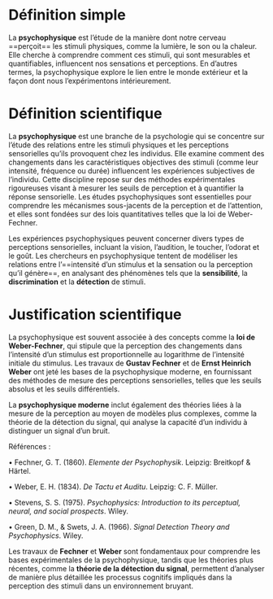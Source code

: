 

# Définition simple

La **psychophysique** est l’étude de la manière dont notre cerveau ==perçoit== les stimuli physiques, comme la lumière, le son ou la chaleur. Elle cherche à comprendre comment ces stimuli, qui sont mesurables et quantifiables, influencent nos sensations et perceptions. En d’autres termes, la psychophysique explore le lien entre le monde extérieur et la façon dont nous l’expérimentons intérieurement.

# Définition scientifique

La **psychophysique** est une branche de la psychologie qui se concentre sur l’étude des relations entre les stimuli physiques et les perceptions sensorielles qu’ils provoquent chez les individus. Elle examine comment des changements dans les caractéristiques objectives des stimuli (comme leur intensité, fréquence ou durée) influencent les expériences subjectives de l’individu. Cette discipline repose sur des méthodes expérimentales rigoureuses visant à mesurer les seuils de perception et à quantifier la réponse sensorielle. Les études psychophysiques sont essentielles pour comprendre les mécanismes sous-jacents de la perception et de l’attention, et elles sont fondées sur des lois quantitatives telles que la loi de Weber-Fechner.

Les expériences psychophysiques peuvent concerner divers types de perceptions sensorielles, incluant la vision, l’audition, le toucher, l’odorat et le goût. Les chercheurs en psychophysique tentent de modéliser les relations entre l’==intensité d’un stimulus et la sensation ou la perception qu’il génère==, en analysant des phénomènes tels que la **sensibilité**, la **discrimination** et la **détection** de stimuli.


# Justification scientifique

La psychophysique est souvent associée à des concepts comme la **loi de Weber-Fechner**, qui stipule que la perception des changements dans l’intensité d’un stimulus est proportionnelle au logarithme de l’intensité initiale du stimulus. Les travaux de **Gustav Fechner** et de **Ernst Heinrich Weber** ont jeté les bases de la psychophysique moderne, en fournissant des méthodes de mesure des perceptions sensorielles, telles que les seuils absolus et les seuils différentiels.

La **psychophysique moderne** inclut également des théories liées à la mesure de la perception au moyen de modèles plus complexes, comme la théorie de la détection du signal, qui analyse la capacité d’un individu à distinguer un signal d’un bruit.

Références :

• Fechner, G. T. (1860). _Elemente der Psychophysik_. Leipzig: Breitkopf & Härtel.

• Weber, E. H. (1834). _De Tactu et Auditu_. Leipzig: C. F. Müller.

• Stevens, S. S. (1975). _Psychophysics: Introduction to its perceptual, neural, and social prospects_. Wiley.

• Green, D. M., & Swets, J. A. (1966). _Signal Detection Theory and Psychophysics_. Wiley.

  

Les travaux de **Fechner** et **Weber** sont fondamentaux pour comprendre les bases expérimentales de la psychophysique, tandis que les théories plus récentes, comme la **théorie de la détection du signal**, permettent d’analyser de manière plus détaillée les processus cognitifs impliqués dans la perception des stimuli dans un environnement bruyant.